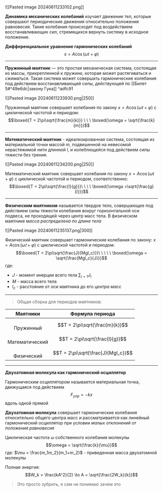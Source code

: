 ![[Pasted image 20240611233102.png]]

**Динамика механических колебаний** изучает движение тел, которые совершают периодические движения относительно положения равновесия. Такие колебания происходят под воздействием восстанавливающих сил, стремящихся вернуть систему в исходное положение.

**Дифференциальное уравнение гармонических колебаний**$$s = A\cos(\omega{t} + \varphi)$$
___
**Пружинный маятник** — это простая механическая система, состоящая из массы, прикрепленной к *пружине*, которая может растягиваться и сжиматься. Такая система может совершать гармонические колебания под действием восстанавливающей силы, действующей по [[Билет 5#^49e6dc|закону Гука]] ^adfc91

![[Pasted image 20240611233930.png|250]]

Пружинный маятник совершает колебания по закону $x = A\cos(\omega{t} + \varphi)$ с циклической частотой и периодом: $$\boxed{T = 2\pi\sqrt{\frac{m}{k}}} \ \ \ \boxed{\omega = \sqrt{\frac{k}{m}}}$$
___
**Математический маятник** - идеализированная система, состоящая
из материальной точки массой $m$, подвешенной на невесомой нерастяжимой нити
длинной $l$, и колеблющейся под действием силы тяжести без трения. 

![[Pasted image 20240611234200.png|250]]

Математический маятник совершает колебания по закону $x = A\cos(\omega{t} + \varphi)$ с циклической частотой и периодом, соответственно: $$\boxed{T = 2\pi\sqrt{\frac{l}{g}}}\ \ \ \ \boxed{\omega =\sqrt{\frac{g}{l}}}$$
___
**Физическим маятником** называется твердое тело, совершающее под действием
силы тяжести колебания вокруг горизонтальной оси подвеса, не проходящей через
центр масс тела. В физическом маятнике *масса распределена по длине тела*

![[Pasted image 20240611235137.png|300]]

Физический маятник совершает гармонические колебания по закону: $x = A \cos(\omega{𝑡} + \varphi)$ с циклической частотой и периодом: $$\boxed{T = 2\pi\sqrt{\frac{J}{Mgl_c}}}\ \ \ \ \ \boxed{\omega = \sqrt{\frac{Mgl_c}{J}}}$$где: 

- $J$ - момент инерции всего тела $\sum_{i = 1}{J_i}$
- $M$ - масса всего тела
- $l_c$ - расстояние от оси маятника до его *центра масс*
___
> Общая сборка для периодов маятников:

|      Маятники      | Формула периода                    |
| :----------------: | ---------------------------------- |
|   <br>Пружинный    | $$T = 2\pi\sqrt{\frac{m}{k}}$$     |
| <br>Математический | $$T = 2\pi\sqrt{\frac{l}{g}}$$     |
|   <br>Физический   | $$T = 2\pi\sqrt{\frac{J}{Mgl_c}}$$ |

___
**Двухатомная молекула как гармонический осциллятор**

Гармоническим осциллятором называется материальная точка, движущаяся под действием $$F_{упр} = -kx$$вдоль одной прямой

**Двухатомная молекула** совершает гармонические колебания относительно общего центра масс и рассматривается как линейный гармонический осциллятор при условии *малых отклонений от положения равновесия*

Циклическая частота $\omega$ собственного колебания молекулы $$\omega = \sqrt{\frac{k}{\mu}}$$где: $\mu = \frac{m_1m_2}{m_1+m_2}$ - приведенная масса двухатомной молекулы

Полная энергия: $$W_k = \frac{kA^2}{2} \to A = \sqrt{\frac{2W_k}{k}}$$
> Это просто зубрить, я сам не понимаю зачем это

